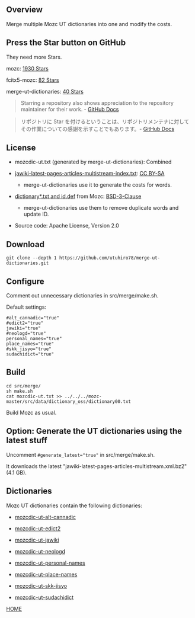## Overview

Merge multiple Mozc UT dictionaries into one and modify the costs.

## Press the Star button on GitHub

They need more Stars.

mozc: [1930 Stars](https://github.com/google/mozc)

fcitx5-mozc: [82 Stars](https://github.com/fcitx/mozc)

merge-ut-dictionaries: [40 Stars](https://github.com/utuhiro78/merge-ut-dictionaries)

> Starring a repository also shows appreciation to the repository maintainer for their work. - [GitHub Docs](https://docs.github.com/en/get-started/exploring-projects-on-github/saving-repositories-with-stars)

> リポジトリに Star を付けるということは、リポジトリメンテナに対してその作業についての感謝を示すことでもあります。- [GitHub Docs](https://docs.github.com/ja/get-started/exploring-projects-on-github/saving-repositories-with-stars)

## License

- mozcdic-ut.txt (generated by merge-ut-dictionaries): Combined

- [jawiki-latest-pages-articles-multistream-index.txt](https://dumps.wikimedia.org/jawiki/latest/): [CC BY-SA](https://ja.wikipedia.org/wiki/Wikipedia:ウィキペディアを二次利用する)
  - merge-ut-dictionaries use it to generate the costs for words.

- [dictionary*.txt and id.def](https://github.com/google/mozc/tree/master/src/data/dictionary_oss) from Mozc: [BSD-3-Clause](https://github.com/google/mozc)
  - merge-ut-dictionaries use them to remove duplicate words and update ID.

- Source code: Apache License, Version 2.0

## Download

```
git clone --depth 1 https://github.com/utuhiro78/merge-ut-dictionaries.git
```

## Configure

Comment out unnecessary dictionaries in src/merge/make.sh.

Default settings:

```
#alt_cannadic="true"
#edict2="true"
jawiki="true"
#neologd="true"
personal_names="true"
place_names="true"
#skk_jisyo="true"
sudachidict="true"
```

## Build

```
cd src/merge/
sh make.sh
cat mozcdic-ut.txt >> ../../../mozc-master/src/data/dictionary_oss/dictionary00.txt
```

Build Mozc as usual.

## Option: Generate the UT dictionaries using the latest stuff

Uncomment ```#generate_latest="true"``` in src/merge/make.sh.

It downloads the latest "jawiki-latest-pages-articles-multistream.xml.bz2" (4.1 GB).

## Dictionaries

Mozc UT dictionaries contain the following dictionaries:

* [mozcdic-ut-alt-cannadic](https://github.com/utuhiro78/mozcdic-ut-alt-cannadic)

* [mozcdic-ut-edict2](https://github.com/utuhiro78/mozcdic-ut-edict2)

* [mozcdic-ut-jawiki](https://github.com/utuhiro78/mozcdic-ut-jawiki)

* [mozcdic-ut-neologd](https://github.com/utuhiro78/mozcdic-ut-neologd)

* [mozcdic-ut-personal-names](https://github.com/utuhiro78/mozcdic-ut-personal-names)

* [mozcdic-ut-place-names](https://github.com/utuhiro78/mozcdic-ut-place-names)

* [mozcdic-ut-skk-jisyo](https://github.com/utuhiro78/mozcdic-ut-skk-jisyo)

* [mozcdic-ut-sudachidict](https://github.com/utuhiro78/mozcdic-ut-sudachidict)

[HOME](http://linuxplayers.g1.xrea.com/mozc-ut.html)
